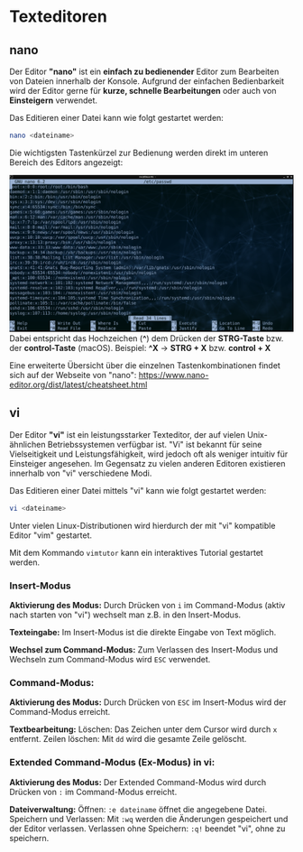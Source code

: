 # Texteditoren

## nano

Der Editor **"nano"** ist ein **einfach zu bedienender** Editor zum Bearbeiten von Dateien innerhalb der Konsole.
Aufgrund der einfachen Bedienbarkeit wird der Editor gerne für **kurze, schnelle Bearbeitungen** oder auch von **Einsteigern** verwendet.

Das Editieren einer Datei kann wie folgt gestartet werden:
```bash
nano <dateiname>
```

Die wichtigsten Tastenkürzel zur Bedienung werden direkt im unteren Bereich des Editors angezeigt:

!["Screenshot von Editor nano"](image/nano.png)
Dabei entspricht das Hochzeichen (**^**) dem Drücken der **STRG-Taste** bzw. der **control-Taste** (macOS).
Beispiel: **^X** → **STRG + X** bzw. **control + X** 

Eine erweiterte Übersicht über die einzelnen Tastenkombinationen findet sich auf der Webseite von "nano": 
https://www.nano-editor.org/dist/latest/cheatsheet.html

## vi

Der Editor **"vi"** ist ein leistungsstarker Texteditor, der auf vielen Unix-ähnlichen Betriebssystemen verfügbar ist. 
"Vi" ist bekannt für seine Vielseitigkeit und Leistungsfähigkeit, wird jedoch oft als weniger intuitiv für Einsteiger angesehen.
Im Gegensatz zu vielen anderen Editoren existieren innerhalb von "vi" verschiedene Modi.

Das Editieren einer Datei mittels "vi" kann wie folgt gestartet werden:

```bash
vi <dateiname>
```

Unter vielen Linux-Distributionen wird hierdurch der mit "vi" kompatible Editor "vim" gestartet.

Mit dem Kommando `vimtutor` kann ein interaktives Tutorial gestartet werden.

### Insert-Modus

**Aktivierung des Modus:**
Durch Drücken von `i` im Command-Modus (aktiv nach starten von "vi") wechselt man z.B. in den Insert-Modus.

**Texteingabe:**
Im Insert-Modus ist die direkte Eingabe von Text möglich.

**Wechsel zum Command-Modus:**
Zum Verlassen des Insert-Modus und Wechseln zum Command-Modus wird `ESC` verwendet.

### Command-Modus:

**Aktivierung des Modus:**
Durch Drücken von `ESC` im Insert-Modus wird der Command-Modus erreicht.

**Textbearbeitung:**
Löschen: Das Zeichen unter dem Cursor wird durch `x` entfernt.
Zeilen löschen: Mit `dd` wird die gesamte Zeile gelöscht.

### Extended Command-Modus (Ex-Modus) in vi:

**Aktivierung des Modus:**
Der Extended Command-Modus wird durch Drücken von `:` im Command-Modus erreicht.

**Dateiverwaltung:**
Öffnen: `:e dateiname` öffnet die angegebene Datei.
Speichern und Verlassen: Mit `:wq` werden die Änderungen gespeichert und der Editor verlassen.
Verlassen ohne Speichern: `:q!` beendet "vi", ohne zu speichern.

